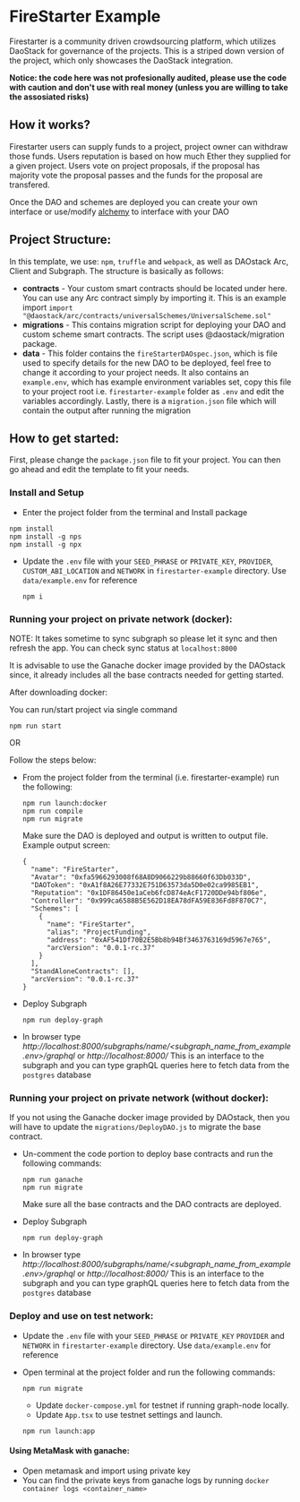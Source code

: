 # FireStarter Example

Firestarter is a community driven crowdsourcing platform, which utilizes DaoStack for governance of the projects.
This is a striped down version of the project, which only showcases the DaoStack integration.

**Notice: the code here was not profesionally audited, please use the code with caution and don't use with real money (unless you are willing to take the assosiated risks)**

## How it works?
Firestarter users can supply funds to a project, project owner can withdraw those funds.
Users reputation is based on how much Ether they supplied for a given project.
Users vote on project proposals, if the proposal has majority vote the proposal passes and the funds for the proposal are transfered.

Once the DAO and schemes are deployed you can create your own interface or use/modify [alchemy](https://github.com/daostack/alchemy) to interface with your DAO

## Project Structure:

In this template, we use: `npm`, `truffle` and `webpack`, as well as DAOstack Arc, Client and Subgraph.
The structure is basically as follows:

- **contracts** - Your custom smart contracts should be located under here. You can use any Arc contract simply by importing it. This is an example import `import "@daostack/arc/contracts/universalSchemes/UniversalScheme.sol"`
- **migrations** -  This contains migration script for deploying your DAO and custom scheme smart contracts. The script uses @daostack/migration package.
- **data** - This folder contains the `fireStarterDAOspec.json`, which is file used to specify details for the new DAO to be deployed, feel free to change it according to your project needs. It also contains an `example.env`, which has example environment variables set, copy this file to your project root i.e. `firestarter-example` folder as `.env` and edit the variables accordingly. Lastly, there is a `migration.json` file which will contain the output after running the migration

## How to get started:

First, please change the `package.json` file to fit your project.
You can then go ahead and edit the template to fit your needs.

### Install and Setup
- Enter the project folder from the terminal and Install package

```
npm install
npm install -g nps
npm install -g npx
```

- Update the `.env` file with your `SEED_PHRASE` or `PRIVATE_KEY`, `PROVIDER`, `CUSTOM_ABI_LOCATION` and `NETWORK` in `firestarter-example` directory. Use `data/example.env` for reference

  ```
  npm i
  ```

### Running your project on private network (docker):

NOTE: It takes sometime to sync subgraph so please let it sync and then refresh the app. You can check sync status at `localhost:8000`

It is advisable to use the Ganache docker image provided by the DAOstack since, it already includes all the base contracts needed for getting started.

After downloading docker:

You can run/start project via single command
```
npm run start
```

OR

Follow the steps below:

- From the project folder from the terminal (i.e. firestarter-example) run the following:

  ```
  npm run launch:docker
  npm run compile
  npm run migrate
  ```

  Make sure the DAO is deployed and output is written to output file. Example output screen:
  ```
  {
    "name": "FireStarter",
    "Avatar": "0xfa5966293008f68A8D9066229b88660f63Db033D",
    "DAOToken": "0xA1f8A26E77332E751D63573da5D0e02ca9985EB1",
    "Reputation": "0x1DF86450e1aCeb6fcD874eAcF1720DDe94bf806e",
    "Controller": "0x999ca6588B5E562D18EA78dFA59E836Fd8F870C7",
    "Schemes": [
      {
        "name": "FireStarter",
        "alias": "ProjectFunding",
        "address": "0xAF541Df70B2E5Bb8b94Bf3463763169d5967e765",
        "arcVersion": "0.0.1-rc.37"
      }
    ],
    "StandAloneContracts": [],
    "arcVersion": "0.0.1-rc.37"
  }
  ```

- Deploy Subgraph

  ```
  npm run deploy-graph
  ```

- In browser type *http://localhost:8000/subgraphs/name/<subgraph_name_from_example.env>/graphql* or *http://localhost:8000/* This is an interface to the subgraph and you can type graphQL queries here to fetch data from the `postgres` database

### Running your project on private network (without docker):

If you not using the Ganache docker image provided by DAOstack, then you will have to update the `migrations/DeployDAO.js` to migrate the base contract.
- Un-comment the code portion to deploy base contracts and run the following commands:

  ```
  npm run ganache
  npm run migrate
  ```

  Make sure all the base contracts and the DAO contracts are deployed.

- Deploy Subgraph

  ```
  npm run deploy-graph
  ```

- In browser type *http://localhost:8000/subgraphs/name/<subgraph_name_from_example.env>/graphql* or *http://localhost:8000/* This is an interface to the subgraph and you can type graphQL queries here to fetch data from the `postgres` database

### Deploy and use on test network:

- Update the `.env` file with your `SEED_PHRASE` or `PRIVATE_KEY`  `PROVIDER` and `NETWORK` in `firestarter-example` directory. Use `data/example.env` for reference
- Open terminal at the project folder and run the following commands:

  ```
  npm run migrate
  ```

  - Update `docker-compose.yml` for testnet if running graph-node locally.
  - Update `App.tsx` to use testnet settings and launch.

  ```
  npm run launch:app
  ```

#### Using MetaMask with ganache:
  - Open metamask and import using private key
  - You can find the private keys from ganache logs by running `docker container logs <container_name>`
